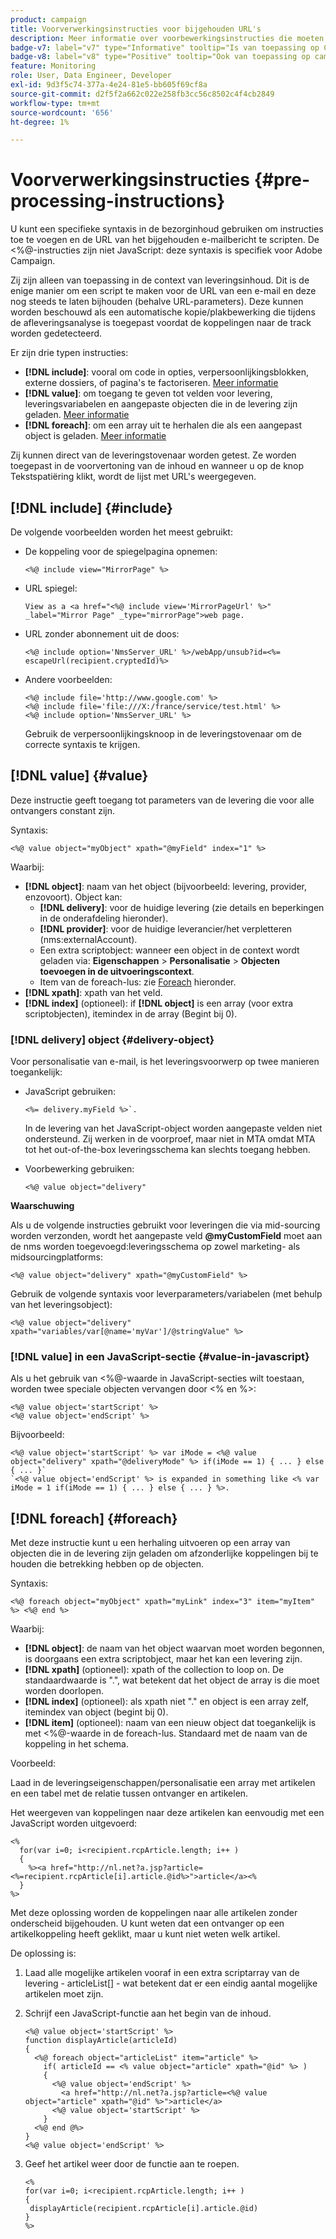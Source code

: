 ```yaml
---
product: campaign
title: Voorverwerkingsinstructies voor bijgehouden URL's
description: Meer informatie over voorbewerkingsinstructies die moeten worden gebruikt om de URL van een e-mailbericht te scripten en deze nog steeds te laten bijhouden
badge-v7: label="v7" type="Informative" tooltip="Is van toepassing op Campaign Classic v7"
badge-v8: label="v8" type="Positive" tooltip="Ook van toepassing op campagne v8"
feature: Monitoring
role: User, Data Engineer, Developer
exl-id: 9d3f5c74-377a-4e24-81e5-bb605f69cf8a
source-git-commit: d2f5f2a662c022e258fb3cc56c8502c4f4cb2849
workflow-type: tm+mt
source-wordcount: '656'
ht-degree: 1%

---
```


# Voorverwerkingsinstructies {#pre-processing-instructions}

U kunt een specifieke syntaxis in de bezorginhoud gebruiken om instructies toe te voegen en de URL van het bijgehouden e-mailbericht te scripten. De &lt;%@-instructies zijn niet JavaScript: deze syntaxis is specifiek voor Adobe Campaign.

Zij zijn alleen van toepassing in de context van leveringsinhoud. Dit is de enige manier om een script te maken voor de URL van een e-mail en deze nog steeds te laten bijhouden (behalve URL-parameters). Deze kunnen worden beschouwd als een automatische kopie/plakbewerking die tijdens de afleveringsanalyse is toegepast voordat de koppelingen naar de track worden gedetecteerd.

Er zijn drie typen instructies:

* **[!DNL include]**: vooral om code in opties, verpersoonlijkingsblokken, externe dossiers, of pagina&#39;s te factoriseren. [Meer informatie](#include)
* **[!DNL value]**: om toegang te geven tot velden voor levering, leveringsvariabelen en aangepaste objecten die in de levering zijn geladen. [Meer informatie](#value)
* **[!DNL foreach]**: om een array uit te herhalen die als een aangepast object is geladen. [Meer informatie](#foreach)

Zij kunnen direct van de leveringstovenaar worden getest. Ze worden toegepast in de voorvertoning van de inhoud en wanneer u op de knop Tekstspatiëring klikt, wordt de lijst met URL&#39;s weergegeven.

## [!DNL include] {#include}

De volgende voorbeelden worden het meest gebruikt:

* De koppeling voor de spiegelpagina opnemen:

  ```
  <%@ include view="MirrorPage" %>  
  ```

* URL spiegel:

  ```
  View as a <a href="<%@ include view='MirrorPageUrl' %>" _label="Mirror Page" _type="mirrorPage">web page.
  ```

* URL zonder abonnement uit de doos:

  ```
  <%@ include option='NmsServer_URL' %>/webApp/unsub?id=<%= escapeUrl(recipient.cryptedId)%>
  ```

* Andere voorbeelden:

  ```
  <%@ include file='http://www.google.com' %>
  <%@ include file='file:///X:/france/service/test.html' %>
  <%@ include option='NmsServer_URL' %>
  ```

  Gebruik de verpersoonlijkingsknoop in de leveringstovenaar om de correcte syntaxis te krijgen.

## [!DNL value] {#value}

Deze instructie geeft toegang tot parameters van de levering die voor alle ontvangers constant zijn.

Syntaxis:

```
<%@ value object="myObject" xpath="@myField" index="1" %>
```

Waarbij:

* **[!DNL object]**: naam van het object (bijvoorbeeld: levering, provider, enzovoort).
Object kan:
   * **[!DNL delivery]**: voor de huidige levering (zie details en beperkingen in de onderafdeling hieronder).
   * **[!DNL provider]**: voor de huidige leverancier/het verpletteren (nms:externalAccount).
   * Een extra scriptobject: wanneer een object in de context wordt geladen via: **Eigenschappen** > **Personalisatie** > **Objecten toevoegen in de uitvoeringscontext**.
   * Item van de foreach-lus: zie [Foreach](#foreach) hieronder.
* **[!DNL xpath]**: xpath van het veld.
* **[!DNL index]** (optioneel): if **[!DNL object]** is een array (voor extra scriptobjecten), itemindex in de array (Begint bij 0).

### [!DNL delivery] object {#delivery-object}

Voor personalisatie van e-mail, is het leveringsvoorwerp op twee manieren toegankelijk:

* JavaScript gebruiken:

  ```
  <%= delivery.myField %>`.
  ```

  In de levering van het JavaScript-object worden aangepaste velden niet ondersteund. Zij werken in de voorproef, maar niet in MTA omdat MTA tot het out-of-the-box leveringsschema kan slechts toegang hebben.

* Voorbewerking gebruiken:

  ```
  <%@ value object="delivery"
  ```


**Waarschuwing**

Als u de volgende instructies gebruikt voor leveringen die via mid-sourcing worden verzonden, wordt het aangepaste veld **@myCustomField** moet aan de nms worden toegevoegd:leveringsschema op zowel marketing- als midsourcingplatforms:

```
<%@ value object="delivery" xpath="@myCustomField" %>
```

Gebruik de volgende syntaxis voor leverparameters/variabelen (met behulp van het leveringsobject):

```
<%@ value object="delivery" xpath="variables/var[@name='myVar']/@stringValue" %>
```

### [!DNL value] in een JavaScript-sectie {#value-in-javascript}

Als u het gebruik van &lt;%@-waarde in JavaScript-secties wilt toestaan, worden twee speciale objecten vervangen door &lt;% en %>:

```
<%@ value object='startScript' %>
<%@ value object='endScript' %>
```

Bijvoorbeeld:

```
<%@ value object='startScript' %> var iMode = <%@ value object="delivery" xpath="@deliveryMode" %> if(iMode == 1) { ... } else { ... }`
`<%@ value object='endScript' %> is expanded in something like <% var iMode = 1 if(iMode == 1) { ... } else { ... } %>.
```

## [!DNL foreach] {#foreach}

Met deze instructie kunt u een herhaling uitvoeren op een array van objecten die in de levering zijn geladen om afzonderlijke koppelingen bij te houden die betrekking hebben op de objecten.

Syntaxis:

```
<%@ foreach object="myObject" xpath="myLink" index="3" item="myItem" %> <%@ end %>
```

Waarbij:

* **[!DNL object]**: de naam van het object waarvan moet worden begonnen, is doorgaans een extra scriptobject, maar het kan een levering zijn.
* **[!DNL xpath]** (optioneel): xpath of the collection to loop on. De standaardwaarde is &quot;.&quot;, wat betekent dat het object de array is die moet worden doorlopen.
* **[!DNL index]** (optioneel): als xpath niet &quot;.&quot; en object is een array zelf, itemindex van object (begint bij 0).
* **[!DNL item]** (optioneel): naam van een nieuw object dat toegankelijk is met &lt;%@-waarde in de foreach-lus. Standaard met de naam van de koppeling in het schema.

Voorbeeld:

Laad in de leveringseigenschappen/personalisatie een array met artikelen en een tabel met de relatie tussen ontvanger en artikelen.

Het weergeven van koppelingen naar deze artikelen kan eenvoudig met een JavaScript worden uitgevoerd:

```
<%
  for(var i=0; i<recipient.rcpArticle.length; i++ )
  {
    %><a href="http://nl.net?a.jsp?article=<%=recipient.rcpArticle[i].article.@id%>">article</a><%
  }
%>
```

Met deze oplossing worden de koppelingen naar alle artikelen zonder onderscheid bijgehouden. U kunt weten dat een ontvanger op een artikelkoppeling heeft geklikt, maar u kunt niet weten welk artikel.

De oplossing is:

1. Laad alle mogelijke artikelen vooraf in een extra scriptarray van de levering - articleList[] - wat betekent dat er een eindig aantal mogelijke artikelen moet zijn.
1. Schrijf een JavaScript-functie aan het begin van de inhoud.

   ```
   <%@ value object='startScript' %>
   function displayArticle(articleId)
   {
     <%@ foreach object="articleList" item="article" %>
       if( articleId == <% value object="article" xpath="@id" %> ) 
       {
         <%@ value object='endScript' %>
           <a href="http://nl.net?a.jsp?article=<%@ value object="article" xpath="@id" %>">article</a>
         <%@ value object='startScript' %>
       } 
     <%@ end @%>
   }
   <%@ value object='endScript' %>
   ```

1. Geef het artikel weer door de functie aan te roepen.

   ```
   <%
   for(var i=0; i<recipient.rcpArticle.length; i++ )
   {
    displayArticle(recipient.rcpArticle[i].article.@id)
   }
   %>
   ```
